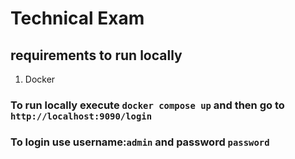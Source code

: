 # Technical Exam

## requirements to run locally
1. Docker

### To run locally execute ```docker compose up``` and then go to ```http://localhost:9090/login```
### To login use username:```admin``` and password ```password```